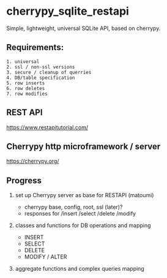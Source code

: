 # cherrypy_sqlite_restapi

Simple, lightweight, universal SQLite API, based on cherrypy.

## Requirements:
    1. universal
    2. ssl / non-ssl versions
    3. secure / cleanup of querries
    4. DB/table specification
    5. row inserts
    6. row deletes
    7. row modifies

## REST API
https://www.restapitutorial.com/

## Cherrypy http microframework / server
https://cherrypy.org/

## Progress
1. set up Cherrypy server as base for RESTAPI (matoumi)
    - cherrypy base, config, root, ssl (later)?
    - responses for /insert /select /delete /modify
    
2. classes and functions for DB operations and mapping
    - INSERT
    - SELECT
    - DELETE
    - MODIFY / ALTER

3. aggregate functions and complex queries mapping
